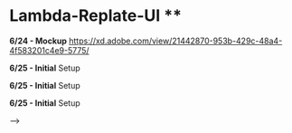 # Lambda-Replate-UI **

**6/24 - Mockup** https://xd.adobe.com/view/21442870-953b-429c-48a4-4f583201c4e9-5775/

**6/25 - Initial** Setup

**6/25 - Initial** Setup

**6/25 - Initial** Setup
<!-- 
<!-- 
COLORS --

Green - #87B76E
Orange - #F46B2F
Off Gray - #F2F2F2
White - 
Black -  -->
<!-- Blue - #3066BE --> -->

